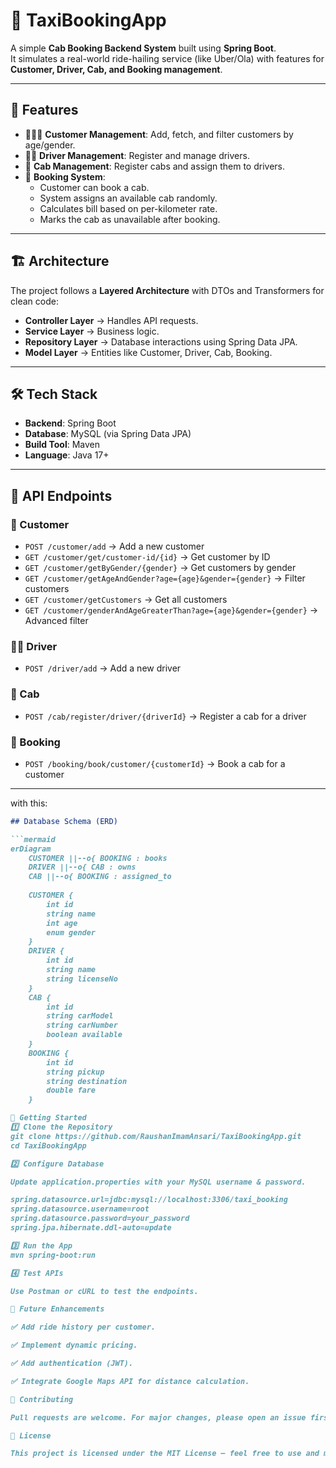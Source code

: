 # 🚖 TaxiBookingApp

A simple **Cab Booking Backend System** built using **Spring Boot**.  
It simulates a real-world ride-hailing service (like Uber/Ola) with features for **Customer, Driver, Cab, and Booking management**.  

---

## 📌 Features
- 🧑‍🤝‍🧑 **Customer Management**: Add, fetch, and filter customers by age/gender.  
- 👨‍✈️ **Driver Management**: Register and manage drivers.  
- 🚕 **Cab Management**: Register cabs and assign them to drivers.  
- 📖 **Booking System**:  
  - Customer can book a cab.  
  - System assigns an available cab randomly.  
  - Calculates bill based on per-kilometer rate.  
  - Marks the cab as unavailable after booking.  

---

## 🏗️ Architecture
The project follows a **Layered Architecture** with DTOs and Transformers for clean code:  

- **Controller Layer** → Handles API requests.  
- **Service Layer** → Business logic.  
- **Repository Layer** → Database interactions using Spring Data JPA.  
- **Model Layer** → Entities like Customer, Driver, Cab, Booking.  

---

## 🛠️ Tech Stack
- **Backend**: Spring Boot  
- **Database**: MySQL (via Spring Data JPA)  
- **Build Tool**: Maven  
- **Language**: Java 17+  

---

## 🔑 API Endpoints

### 👤 Customer
- `POST /customer/add` → Add a new customer  
- `GET /customer/get/customer-id/{id}` → Get customer by ID  
- `GET /customer/getByGender/{gender}` → Get customers by gender  
- `GET /customer/getAgeAndGender?age={age}&gender={gender}` → Filter customers  
- `GET /customer/getCustomers` → Get all customers  
- `GET /customer/genderAndAgeGreaterThan?age={age}&gender={gender}` → Advanced filter  

### 👨‍✈️ Driver
- `POST /driver/add` → Add a new driver  

### 🚕 Cab
- `POST /cab/register/driver/{driverId}` → Register a cab for a driver  

### 📖 Booking
- `POST /booking/book/customer/{customerId}` → Book a cab for a customer  

---


with this:

```markdown
## Database Schema (ERD)

```mermaid
erDiagram
    CUSTOMER ||--o{ BOOKING : books
    DRIVER ||--o{ CAB : owns
    CAB ||--o{ BOOKING : assigned_to
    
    CUSTOMER {
        int id
        string name
        int age
        enum gender
    }
    DRIVER {
        int id
        string name
        string licenseNo
    }
    CAB {
        int id
        string carModel
        string carNumber
        boolean available
    }
    BOOKING {
        int id
        string pickup
        string destination
        double fare
    }

🚀 Getting Started
1️⃣ Clone the Repository
git clone https://github.com/RaushanImamAnsari/TaxiBookingApp.git
cd TaxiBookingApp

2️⃣ Configure Database

Update application.properties with your MySQL username & password.

spring.datasource.url=jdbc:mysql://localhost:3306/taxi_booking
spring.datasource.username=root
spring.datasource.password=your_password
spring.jpa.hibernate.ddl-auto=update

3️⃣ Run the App
mvn spring-boot:run

4️⃣ Test APIs

Use Postman or cURL to test the endpoints.

📌 Future Enhancements

✅ Add ride history per customer.

✅ Implement dynamic pricing.

✅ Add authentication (JWT).

✅ Integrate Google Maps API for distance calculation.

🤝 Contributing

Pull requests are welcome. For major changes, please open an issue first to discuss what you would like to change.

📜 License

This project is licensed under the MIT License – feel free to use and modify it.
